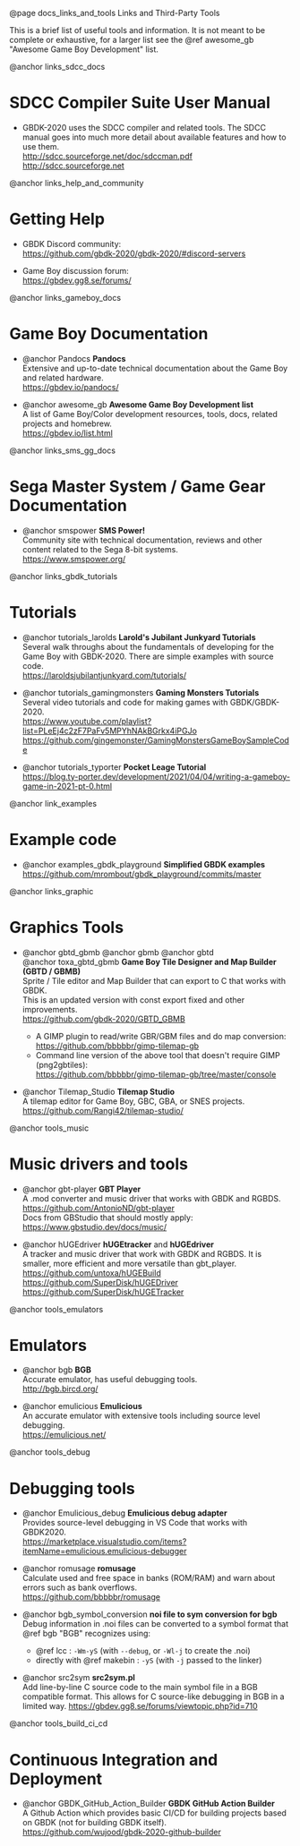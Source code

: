 @page docs_links_and_tools Links and Third-Party Tools


This is a brief list of useful tools and information. It is not meant to be complete or exhaustive, for a larger list see the @ref awesome_gb "Awesome Game Boy Development" list.

@anchor links_sdcc_docs
# SDCC Compiler Suite User Manual
  - GBDK-2020 uses the SDCC compiler and related tools. The SDCC manual goes into much more detail about available features and how to use them.  
  http://sdcc.sourceforge.net/doc/sdccman.pdf  
  http://sdcc.sourceforge.net


@anchor links_help_and_community
# Getting Help
  - GBDK Discord community:  
  https://github.com/gbdk-2020/gbdk-2020/#discord-servers

  - Game Boy discussion forum:  
  https://gbdev.gg8.se/forums/


@anchor links_gameboy_docs
# Game Boy Documentation
  - @anchor Pandocs
    __Pandocs__  
    Extensive and up-to-date technical documentation about the Game Boy and related hardware.  
    https://gbdev.io/pandocs/

  - @anchor awesome_gb
    __Awesome Game Boy Development list__  
    A list of Game Boy/Color development resources, tools, docs, related projects and homebrew.  
    https://gbdev.io/list.html


@anchor links_sms_gg_docs
# Sega Master System / Game Gear Documentation
  - @anchor smspower
    __SMS Power!__  
    Community site with technical documentation, reviews and other content related to the Sega 8-bit systems.  
    https://www.smspower.org/


@anchor links_gbdk_tutorials
# Tutorials
  - @anchor tutorials_larolds
    __Larold's Jubilant Junkyard  Tutorials__      
    Several walk throughs about the fundamentals of developing for the Game Boy with GBDK-2020. There are simple examples with source code.  
    https://laroldsjubilantjunkyard.com/tutorials/

  - @anchor tutorials_gamingmonsters
    __Gaming Monsters Tutorials__  
    Several video tutorials and code for making games with GBDK/GBDK-2020.  
    https://www.youtube.com/playlist?list=PLeEj4c2zF7PaFv5MPYhNAkBGrkx4iPGJo  
    https://github.com/gingemonster/GamingMonstersGameBoySampleCode

  - @anchor tutorials_typorter
    __Pocket Leage Tutorial__  
    https://blog.ty-porter.dev/development/2021/04/04/writing-a-gameboy-game-in-2021-pt-0.html


@anchor link_examples
# Example code
  - @anchor examples_gbdk_playground
    __Simplified GBDK examples__  
    https://github.com/mrombout/gbdk_playground/commits/master


@anchor links_graphic
# Graphics Tools
  - @anchor gbtd_gbmb
    @anchor gbmb
    @anchor gbtd     
    @anchor toxa_gbtd_gbmb
    __Game Boy Tile Designer and Map Builder (GBTD / GBMB)__  
    Sprite / Tile editor and Map Builder that can export to C that works with GBDK.  
    This is an updated version with const export fixed and other improvements.  
    https://github.com/gbdk-2020/GBTD_GBMB
 
      - A GIMP plugin to read/write GBR/GBM files and do map conversion:  
        https://github.com/bbbbbr/gimp-tilemap-gb
      - Command line version of the above tool that doesn't require GIMP (png2gbtiles):  
        https://github.com/bbbbbr/gimp-tilemap-gb/tree/master/console

  - @anchor Tilemap_Studio
    __Tilemap Studio__  
    A tilemap editor for Game Boy, GBC, GBA, or SNES projects.  
    https://github.com/Rangi42/tilemap-studio/


@anchor tools_music
# Music drivers and tools
  - @anchor gbt-player
    __GBT Player__  
    A .mod converter and music driver that works with GBDK and RGBDS.  
    https://github.com/AntonioND/gbt-player  
    Docs from GBStudio that should mostly apply: https://www.gbstudio.dev/docs/music/


  - @anchor hUGEdriver
    __hUGEtracker__ and __hUGEdriver__  
    A tracker and music driver that work with GBDK and RGBDS.
    It is smaller, more efficient and more versatile than gbt_player.  
    https://github.com/untoxa/hUGEBuild  
    https://github.com/SuperDisk/hUGEDriver  
    https://github.com/SuperDisk/hUGETracker


@anchor tools_emulators
# Emulators
  - @anchor bgb
    __BGB__  
    Accurate emulator, has useful debugging tools.  
    http://bgb.bircd.org/

  - @anchor emulicious
    __Emulicious__  
    An accurate emulator with extensive tools including source level debugging.  
    https://emulicious.net/


@anchor tools_debug
# Debugging tools
  - @anchor Emulicious_debug
    __Emulicious debug adapter__  
    Provides source-level debugging in VS Code that works with GBDK2020.  
    https://marketplace.visualstudio.com/items?itemName=emulicious.emulicious-debugger

  - @anchor romusage
    __romusage__  
    Calculate used and free space in banks (ROM/RAM) and warn about errors such as bank overflows.  
    https://github.com/bbbbbr/romusage

  - @anchor bgb_symbol_conversion
    __noi file to sym conversion for bgb__  
    Debug information in .noi files can be converted to a symbol format that @ref bgb "BGB" recognizes using:
    - @ref lcc : `-Wm-yS` (with `--debug`, or `-Wl-j` to create the .noi)
    - directly with @ref makebin : `-yS` (with `-j` passed to the linker)

  - @anchor src2sym
    __src2sym.pl__  
    Add line-by-line C source code to the main symbol file in a BGB compatible format. This allows for C source-like debugging in BGB in a limited way.
    https://gbdev.gg8.se/forums/viewtopic.php?id=710


@anchor tools_build_ci_cd
# Continuous Integration and Deployment
  - @anchor GBDK_GitHub_Action_Builder
    __GBDK GitHub Action Builder__  
    A Github Action which provides basic CI/CD for building projects based on GBDK (not for building GBDK itself).  
    https://github.com/wujood/gbdk-2020-github-builder
    
